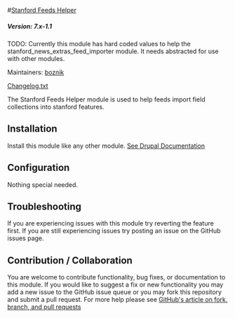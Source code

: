 #[Stanford Feeds Helper](https://github.com/SU-SWS/stanford_feeds_helper)
##### Version: 7.x-1.1

TODO: Currently this module has hard coded values to help the stanford_news_extras_feed_importer module. It needs abstracted for use with other modules.

Maintainers: [boznik](https://github.com/boznik)

[Changelog.txt](CHANGELOG.txt)

The Stanford Feeds Helper module is used to help feeds import field collections into stanford features.

Installation
---

Install this module like any other module. [See Drupal Documentation](https://drupal.org/documentation/install/modules-themes/modules-7)

Configuration
---

Nothing special needed.

Troubleshooting
---

If you are experiencing issues with this module try reverting the feature first. If you are still experiencing issues try posting an issue on the GitHub issues page.

Contribution / Collaboration
---

You are welcome to contribute functionality, bug fixes, or documentation to this module. If you would like to suggest a fix or new functionality you may add a new issue to the GitHub issue queue or you may fork this repository and submit a pull request. For more help please see [GitHub's article on fork, branch, and pull requests](https://help.github.com/articles/using-pull-requests)
